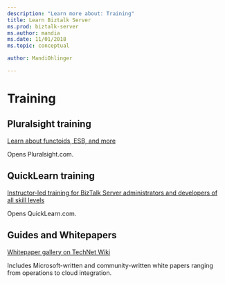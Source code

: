 ```yaml
---
description: "Learn more about: Training"
title: Learn Biztalk Server
ms.prod: biztalk-server
ms.author: mandia
ms.date: 11/01/2018
ms.topic: conceptual

author: MandiOhlinger

---
```


# Training

## Pluralsight training
[Learn about functoids, ESB, and more](http://app.pluralsight.com/search/?searchTerm=biztalk)

Opens Pluralsight.com.

## QuickLearn training

[Instructor-led training for BizTalk Server administrators and developers of all skill levels](https://www.quicklearn.com/biztalk-training.aspx)

Opens QuickLearn.com.

## Guides and Whitepapers

[Whitepaper gallery on TechNet Wiki](https://social.technet.microsoft.com/wiki/contents/articles/15469.biztalk-serverbiztalk-services-white-paper-gallery.aspx)

Includes Microsoft-written and community-written white papers ranging from operations to cloud integration.

